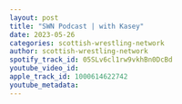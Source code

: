 ```yaml
---
layout: post
title: "SWN Podcast | with Kasey"
date: 2023-05-26
categories: scottish-wrestling-network
author: scottish-wrestling-network
spotify_track_id: 05SLv6cl1rw9vkhBn0DcBd
youtube_video_id: 
apple_track_id: 1000614622742
youtube_metadata: 
---
```

